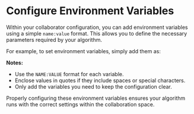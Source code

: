 # Configure Environment Variables

Within your collaborator configuration, you can add environment variables using a simple `name:value` format. This allows you to define the necessary parameters required by your algorithm.

For example, to set environment variables, simply add them as:


**Notes:**
- Use the `NAME:VALUE` format for each variable.
- Enclose values in quotes if they include spaces or special characters.
- Only add the variables you need to keep the configuration clear.

Properly configuring these environment variables ensures your algorithm runs with the correct settings within the collaboration space.
